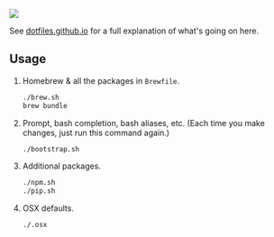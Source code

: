 ![](http://i.giphy.com/KCh9Kkf2MILK0.gif)

See [dotfiles.github.io](https://dotfiles.github.io) for a full explanation of what's going on here.

## Usage

1. Homebrew & all the packages in `Brewfile`.

    ```bash
    ./brew.sh
    brew bundle
    ```
2. Prompt, bash completion, bash aliases, etc. (Each time you make changes, just run this command again.)

    ```bash
    ./bootstrap.sh
    ```
2. Additional packages.

    ```bash
    ./npm.sh
    ./pip.sh
    ```
3. OSX defaults.

    ```bash
    ./.osx
    ```

